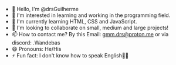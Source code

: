 - 👋 Hello, I'm @drsGuilherme
- 👀 I'm interested in learning and working in the programming field.
- 🌱 I'm currently learning HTML, CSS and JavaScript.
- 💞️ I'm looking to collaborate on small, medium and large projects!
- 📫 How to contact me? By this Email: gmm.drs@proton.me or via discord: .Wandebas
- 😄 Pronouns: He/His
- ⚡ Fun fact: I don't know how to speak English🤣🥲
